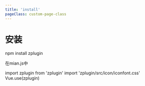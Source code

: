 ```yaml
---
title: 'install'
pageClass: custom-page-class
---
```

# 安装
<p>npm install zplugin</p>
<p>在mian.js中</p>
<highlight-code lang="javascript" class="code">
import zplugin from 'zplugin'
import 'zplugin/src/icon/iconfont.css'
Vue.use(zplugin)
</highlight-code>